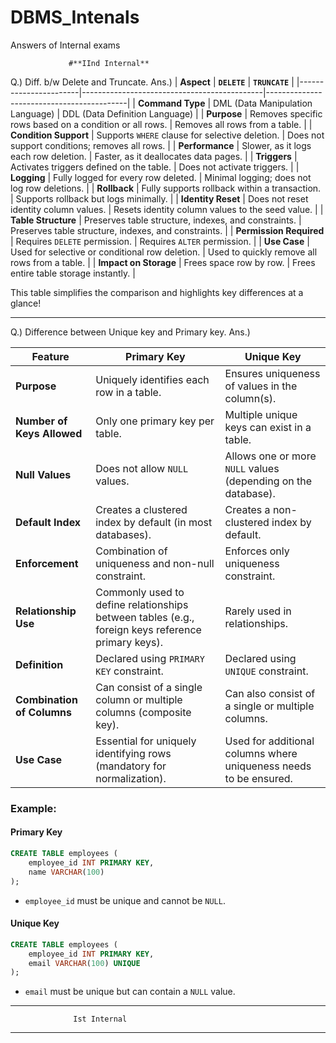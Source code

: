 # DBMS_Intenals
Answers of Internal exams

                 #**IInd Internal**

Q.) Diff. b/w Delete and Truncate.
Ans.)
| **Aspect**            | **`DELETE`**                                | **`TRUNCATE`**                            |
|-----------------------|---------------------------------------------|-------------------------------------------|
| **Command Type**      | DML (Data Manipulation Language)            | DDL (Data Definition Language)            |
| **Purpose**           | Removes specific rows based on a condition or all rows. | Removes all rows from a table.            |
| **Condition Support** | Supports `WHERE` clause for selective deletion. | Does not support conditions; removes all rows. |
| **Performance**       | Slower, as it logs each row deletion.       | Faster, as it deallocates data pages.      |
| **Triggers**          | Activates triggers defined on the table.    | Does not activate triggers.               |
| **Logging**           | Fully logged for every row deleted.         | Minimal logging; does not log row deletions. |
| **Rollback**          | Fully supports rollback within a transaction. | Supports rollback but logs minimally.     |
| **Identity Reset**    | Does not reset identity column values.      | Resets identity column values to the seed value. |
| **Table Structure**   | Preserves table structure, indexes, and constraints. | Preserves table structure, indexes, and constraints. |
| **Permission Required** | Requires `DELETE` permission.              | Requires `ALTER` permission.              |
| **Use Case**          | Used for selective or conditional row deletion. | Used to quickly remove all rows from a table. |
| **Impact on Storage** | Frees space row by row.                     | Frees entire table storage instantly.     |

This table simplifies the comparison and highlights key differences at a glance!

__________________________________________

Q.) Difference between Unique key and Primary key.
Ans.)

| Feature                     | **Primary Key**                                | **Unique Key**                                |
|-----------------------------|-----------------------------------------------|-----------------------------------------------|
| **Purpose**                 | Uniquely identifies each row in a table.      | Ensures uniqueness of values in the column(s). |
| **Number of Keys Allowed**  | Only one primary key per table.               | Multiple unique keys can exist in a table.    |
| **Null Values**             | Does not allow `NULL` values.                 | Allows one or more `NULL` values (depending on the database). |
| **Default Index**           | Creates a clustered index by default (in most databases). | Creates a non-clustered index by default.     |
| **Enforcement**             | Combination of uniqueness and non-null constraint. | Enforces only uniqueness constraint.         |
| **Relationship Use**        | Commonly used to define relationships between tables (e.g., foreign keys reference primary keys). | Rarely used in relationships.                |
| **Definition**              | Declared using `PRIMARY KEY` constraint.      | Declared using `UNIQUE` constraint.          |
| **Combination of Columns**  | Can consist of a single column or multiple columns (composite key). | Can also consist of a single or multiple columns. |
| **Use Case**                | Essential for uniquely identifying rows (mandatory for normalization). | Used for additional columns where uniqueness needs to be ensured. |

### Example:

#### **Primary Key**
```sql
CREATE TABLE employees (
    employee_id INT PRIMARY KEY,
    name VARCHAR(100)
);
```

- `employee_id` must be unique and cannot be `NULL`.

#### **Unique Key**
```sql
CREATE TABLE employees (
    employee_id INT PRIMARY KEY,
    email VARCHAR(100) UNIQUE
);
```

- `email` must be unique but can contain a `NULL` value.

___

                  Ist Internal

___ 